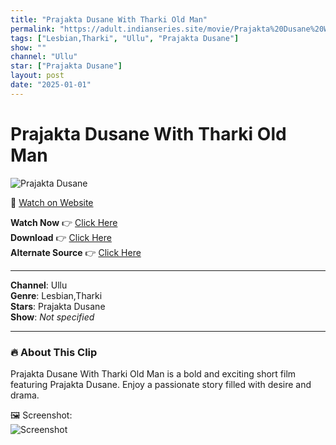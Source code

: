 ```yaml
---
title: "Prajakta Dusane With Tharki Old Man"
permalink: "https://adult.indianseries.site/movie/Prajakta%20Dusane%20With%20Tharki%20Old%20Man"
tags: ["Lesbian,Tharki", "Ullu", "Prajakta Dusane"]
show: ""
channel: "Ullu"
star: ["Prajakta Dusane"]
layout: post
date: "2025-01-01"
---
```


# Prajakta Dusane With Tharki Old Man

![Prajakta Dusane](https://shorts.desisins.com/wp-content/uploads/2024/04/Prajakta-Dusane-Ullu-DesiSins.com_.jpg)

🔗 [Watch on Website](https://adult.indianseries.site/movie/Prajakta%20Dusane%20With%20Tharki%20Old%20Man)

**Watch Now** 👉 [Click Here](https://adult.indianseries.site/movie/Prajakta%20Dusane%20With%20Tharki%20Old%20Man)  
**Download** 👉 [Click Here](https://adult.indianseries.site/movie/Prajakta%20Dusane%20With%20Tharki%20Old%20Man)  
**Alternate Source** 👉 [Click Here](https://adult.indianseries.site/movie/Prajakta%20Dusane%20With%20Tharki%20Old%20Man)

---

**Channel**: Ullu  
**Genre**: Lesbian,Tharki  
**Stars**: Prajakta Dusane  
**Show**: *Not specified*

---

### 🔥 About This Clip

Prajakta Dusane With Tharki Old Man is a bold and exciting short film featuring Prajakta Dusane. Enjoy a passionate story filled with desire and drama.
 
🖼️ Screenshot:  
![Screenshot](https://shorts.desisins.com/wp-content/uploads/2024/04/Prajakta-Dusane-Ullu-DesiSins.com_.jpg)
